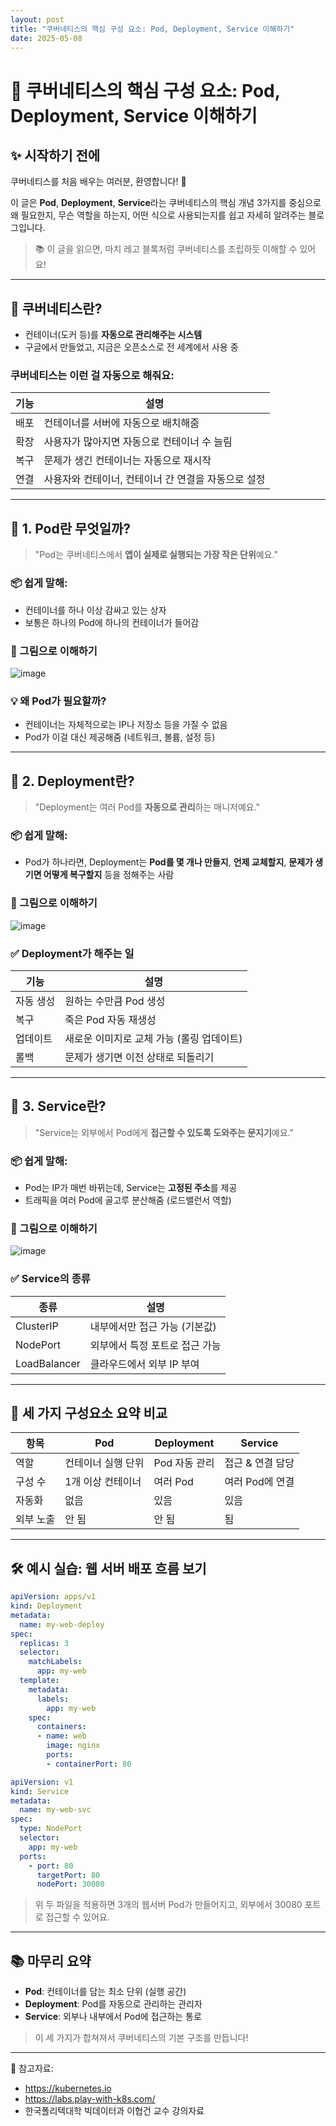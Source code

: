```yaml
---
layout: post
title: "쿠버네티스의 핵심 구성 요소: Pod, Deployment, Service 이해하기"
date: 2025-05-08
---
```


# 🧱 쿠버네티스의 핵심 구성 요소: Pod, Deployment, Service 이해하기

## ✨ 시작하기 전에
쿠버네티스를 처음 배우는 여러분, 환영합니다! 👋

이 글은 **Pod**, **Deployment**, **Service**라는 쿠버네티스의 핵심 개념 3가지를 중심으로
왜 필요한지, 무슨 역할을 하는지, 어떤 식으로 사용되는지를 쉽고 자세히 알려주는 블로그입니다.

> 📚 이 글을 읽으면, 마치 레고 블록처럼 쿠버네티스를 조립하듯 이해할 수 있어요!

---

## 🧩 쿠버네티스란?

- 컨테이너(도커 등)를 **자동으로 관리해주는 시스템**
- 구글에서 만들었고, 지금은 오픈소스로 전 세계에서 사용 중

### 쿠버네티스는 이런 걸 자동으로 해줘요:
| 기능 | 설명 |
|------|------|
| 배포 | 컨테이너를 서버에 자동으로 배치해줌 |
| 확장 | 사용자가 많아지면 자동으로 컨테이너 수 늘림 |
| 복구 | 문제가 생긴 컨테이너는 자동으로 재시작 |
| 연결 | 사용자와 컨테이너, 컨테이너 간 연결을 자동으로 설정 |

---

## 🔹 1. Pod란 무엇일까?

> "Pod는 쿠버네티스에서 **앱이 실제로 실행되는 가장 작은 단위**예요."

### 📦 쉽게 말해:
- 컨테이너를 하나 이상 감싸고 있는 상자
- 보통은 하나의 Pod에 하나의 컨테이너가 들어감

### 🎨 그림으로 이해하기
![image](https://github.com/user-attachments/assets/67c0156f-b427-4c98-a1e3-12681fcf68ea)


### 💡 왜 Pod가 필요할까?
- 컨테이너는 자체적으로는 IP나 저장소 등을 가질 수 없음
- Pod가 이걸 대신 제공해줌 (네트워크, 볼륨, 설정 등)

---

## 🔹 2. Deployment란?

> "Deployment는 여러 Pod를 **자동으로 관리**하는 매니저예요."

### 📦 쉽게 말해:
- Pod가 하나라면, Deployment는 **Pod를 몇 개나 만들지**, **언제 교체할지**, **문제가 생기면 어떻게 복구할지** 등을 정해주는 사람

### 🎨 그림으로 이해하기
![image](https://github.com/user-attachments/assets/332e2d2c-7a42-4f8a-84a1-040c897ba56c)


### ✅ Deployment가 해주는 일
| 기능 | 설명 |
|------|------|
| 자동 생성 | 원하는 수만큼 Pod 생성 |
| 복구 | 죽은 Pod 자동 재생성 |
| 업데이트 | 새로운 이미지로 교체 가능 (롤링 업데이트) |
| 롤백 | 문제가 생기면 이전 상태로 되돌리기 |

---

## 🔹 3. Service란?

> "Service는 외부에서 Pod에게 **접근할 수 있도록 도와주는 문지기**예요."

### 📦 쉽게 말해:
- Pod는 IP가 매번 바뀌는데, Service는 **고정된 주소**를 제공
- 트래픽을 여러 Pod에 골고루 분산해줌 (로드밸런서 역할)

### 🎨 그림으로 이해하기
![image](https://github.com/user-attachments/assets/a2d2ce9f-80bd-43ff-9e42-6dab7c8f7d1a)


### ✅ Service의 종류
| 종류 | 설명 |
|------|------|
| ClusterIP | 내부에서만 접근 가능 (기본값) |
| NodePort | 외부에서 특정 포트로 접근 가능 |
| LoadBalancer | 클라우드에서 외부 IP 부여 |

---

## 🧠 세 가지 구성요소 요약 비교

| 항목 | Pod | Deployment | Service |
|------|-----|------------|---------|
| 역할 | 컨테이너 실행 단위 | Pod 자동 관리 | 접근 & 연결 담당 |
| 구성 수 | 1개 이상 컨테이너 | 여러 Pod | 여러 Pod에 연결 |
| 자동화 | 없음 | 있음 | 있음 |
| 외부 노출 | 안 됨 | 안 됨 | 됨 |

---

## 🛠 예시 실습: 웹 서버 배포 흐름 보기

```yaml
apiVersion: apps/v1
kind: Deployment
metadata:
  name: my-web-deploy
spec:
  replicas: 3
  selector:
    matchLabels:
      app: my-web
  template:
    metadata:
      labels:
        app: my-web
    spec:
      containers:
      - name: web
        image: nginx
        ports:
        - containerPort: 80
```

```yaml
apiVersion: v1
kind: Service
metadata:
  name: my-web-svc
spec:
  type: NodePort
  selector:
    app: my-web
  ports:
    - port: 80
      targetPort: 80
      nodePort: 30080
```

> 위 두 파일을 적용하면 3개의 웹서버 Pod가 만들어지고, 외부에서 30080 포트로 접근할 수 있어요.

---

## 📚 마무리 요약

- **Pod**: 컨테이너를 담는 최소 단위 (실행 공간)
- **Deployment**: Pod를 자동으로 관리하는 관리자
- **Service**: 외부나 내부에서 Pod에 접근하는 통로

> 이 세 가지가 합쳐져서 쿠버네티스의 기본 구조를 만듭니다!

---


📎 참고자료:
- https://kubernetes.io
- https://labs.play-with-k8s.com/
- 한국폴리텍대학 빅데이터과 이협건 교수 강의자료
